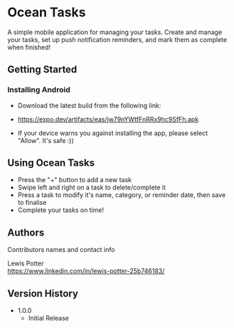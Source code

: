 # Ocean Tasks

A simple mobile application for managing your tasks. Create and manage your tasks, set up push notification reminders, and mark them as complete when finished!

## Getting Started

### Installing Android

* Download the latest build from the following link:
* https://expo.dev/artifacts/eas/jw79nYWtfFnRRx9hc9SfFh.apk
  
* If your device warns you against installing the app, please select "Allow". It's safe :))

## Using Ocean Tasks

* Press the "+" button to add a new task
* Swipe left and right on a task to delete/complete it
* Press a task to modify it's name, category, or reminder date, then save to finalise
* Complete your tasks on time! 

## Authors

Contributors names and contact info

Lewis Potter  
https://www.linkedin.com/in/lewis-potter-25b746183/

## Version History

* 1.0.0
    * Initial Release
